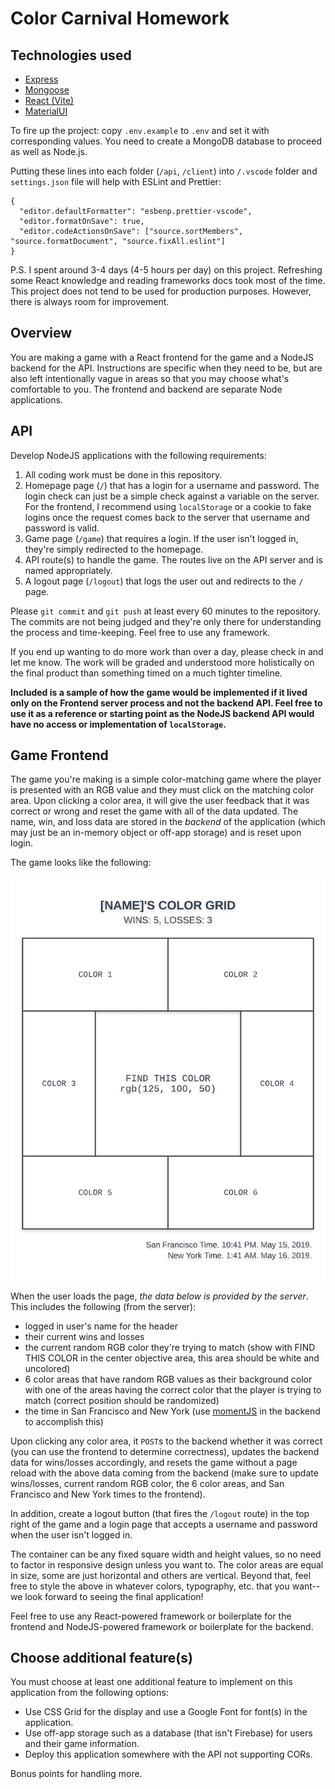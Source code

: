 # Color Carnival Homework

## Technologies used

- [Express](https://expressjs.com/)
- [Mongoose](https://mongoosejs.com/)
- [React (Vite)](https://vitejs.dev/)
- [MaterialUI](https://mui.com/material-ui/)

To fire up the project: copy `.env.example` to `.env` and set it with corresponding values. You need to create a MongoDB database to proceed as well as Node.js.

Putting these lines into each folder (`/api`, `/client`) into `/.vscode` folder and `settings.json` file will help with ESLint and Prettier:

```
{
  "editor.defaultFormatter": "esbenp.prettier-vscode",
  "editor.formatOnSave": true,
  "editor.codeActionsOnSave": ["source.sortMembers", "source.formatDocument", "source.fixAll.eslint"]
}
```

P.S. I spent around 3-4 days (4-5 hours per day) on this project. Refreshing some React knowledge and reading frameworks docs took most of the time. This project does not tend to be used for production purposes. However, there is always room for improvement.

## Overview

You are making a game with a React frontend for the game and a NodeJS backend for the API. Instructions are specific when they need to be, but are also left intentionally vague in areas so that you may choose what's comfortable to you. The frontend and backend are separate Node applications.

## API

Develop NodeJS applications with the following requirements:

1. All coding work must be done in this repository.
2. Homepage page (`/`) that has a login for a username and password. The login check can just be a simple check against a variable on the server. For the frontend, I recommend using `localStorage` or a cookie to fake logins once the request comes back to the server that username and password is valid.
3. Game page (`/game`) that requires a login. If the user isn't logged in, they're simply redirected to the homepage.
4. API route(s) to handle the game. The routes live on the API server and is named appropriately.
5. A logout page (`/logout`) that logs the user out and redirects to the `/` page.

Please `git commit` and `git push` at least every 60 minutes to the repository. The commits are not being judged and they're only there for understanding the process and time-keeping. Feel free to use any framework.

If you end up wanting to do more work than over a day, please check in and let me know. The work will be graded and understood more holistically on the final product than something timed on a much tighter timeline.

**Included is a sample of how the game would be implemented if it lived only on the Frontend server process and not the backend API. Feel free to use it as a reference or starting point as the NodeJS backend API would have no access or implementation of `localStorage`.**

## Game Frontend

The game you're making is a simple color-matching game where the player is presented with an RGB value and they must click on the matching color area. Upon clicking a color area, it will give the user feedback that it was correct or wrong and reset the game with all of the data updated. The name, win, and loss data are stored in the _backend_ of the application (which may just be an in-memory object or off-app storage) and is reset upon login.

The game looks like the following:

![Color Game Mockup](color-game.png 'Color Game Mockup')

When the user loads the page, _the data below is provided by the server_. This includes the following (from the server):

- logged in user's name for the header
- their current wins and losses
- the current random RGB color they're trying to match (show with FIND THIS COLOR in the center objective area, this area should be white and uncolored)
- 6 color areas that have random RGB values as their background color with one of the areas having the correct color that the player is trying to match (correct position should be randomized)
- the time in San Francisco and New York (use [momentJS](https://momentjs.com/) in the backend to accomplish this)

Upon clicking any color area, it `POST`s to the backend whether it was correct (you can use the frontend to determine correctness), updates the backend data for wins/losses accordingly, and resets the game without a page reload with the above data coming from the backend (make sure to update wins/losses, current random RGB color, the 6 color areas, and San Francisco and New York times to the frontend).

In addition, create a logout button (that fires the `/logout` route) in the top right of the game and a login page that accepts a username and password when the user isn't logged in.

The container can be any fixed square width and height values, so no need to factor in responsive design unless you want to. The color areas are equal in size, some are just horizontal and others are vertical. Beyond that, feel free to style the above in whatever colors, typography, etc. that you want--we look forward to seeing the final application!

Feel free to use any React-powered framework or boilerplate for the frontend and NodeJS-powered framework or boilerplate for the backend.

## Choose additional feature(s)

You must choose at least one additional feature to implement on this application from the following options:

- Use CSS Grid for the display and use a Google Font for font(s) in the application.
- Use off-app storage such as a database (that isn't Firebase) for users and their game information.
- Deploy this application somewhere with the API not supporting CORs.

Bonus points for handling more.
